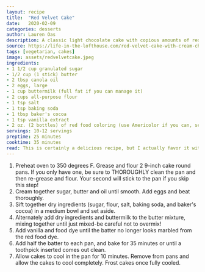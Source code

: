 ```yaml
---
layout: recipe
title:  "Red Velvet Cake"
date:   2020-02-09
categories: desserts
author: Lauren Oas
description: A classic light chocolate cake with copious amounts of red food dye.
source: https://life-in-the-lofthouse.com/red-velvet-cake-with-cream-cheese-frosting/
tags: [vegetarian, cakes]
image: assets/redvelvetcake.jpeg
ingredients:
- 1 1/2 cup granulated sugar
- 1/2 cup (1 stick) butter
- 2 tbsp canola oil
- 2 eggs, large
- 1 cup buttermilk (full fat if you can manage it)
- 2 cups all-purpose flour
- 1 tsp salt
- 1 tsp baking soda
- 1 tbsp baker's cocoa
- 1 tsp vanilla extract
- 2 oz. (2 bottles) of red food coloring (use Americolor if you can, see my note)
servings: 10-12 servings
preptime: 25 minutes
cooktime: 35 minutes
read: This is certainly a delicious recipe, but I actually favor it without the food dye when I can-it does nothing for the flavor is a bit of a turn-off for me. I recommend using Americolor food dye gel, rather than the more readily available McCormick food dye, as you only need about 1 tsp or so of Americolor dye-rather than 2 tablespoons of the McCormick (crap). I always make this with my cream cheese frosting, as that's the tradition. The original recipe called for shortening, which I never use-the butter and oil work well to deliver an absolutely light and delicious cake!
---
```

1. Preheat oven to 350 degrees F. Grease and flour 2 9-inch cake round pans. If you only have one, be sure to THOROUGHLY clean the pan and then re-grease and flour. Your second will stick to the pan if you skip this step!
2. Cream together sugar, butter and oil until smooth. Add eggs and beat thoroughly.
3. Sift together dry ingredients (sugar, flour, salt, baking soda, and baker's cocoa) in a medium bowl and set aside.
4. Alternately add dry ingredients and buttermilk to the butter mixture, mixing together until just mixed-be careful not to overmix!
5. Add vanilla and food dye until the batter no longer looks marbled from the red food dye.
6. Add half the batter to each pan, and bake for 35 minutes or until a toothpick inserted comes out clean. 
7. Allow cakes to cool in the pan for 10 minutes. Remove from pans and allow the cakes to cool completely. Frost cakes once fully cooled.